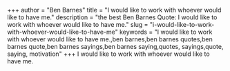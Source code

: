 +++
author = "Ben Barnes"
title = "I would like to work with whoever would like to have me."
description = "the best Ben Barnes Quote: I would like to work with whoever would like to have me."
slug = "i-would-like-to-work-with-whoever-would-like-to-have-me"
keywords = "I would like to work with whoever would like to have me.,ben barnes,ben barnes quotes,ben barnes quote,ben barnes sayings,ben barnes saying,quotes, sayings,quote, saying, motivation"
+++
I would like to work with whoever would like to have me.
